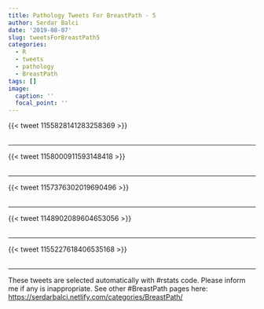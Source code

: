 ```yaml
---
title: Pathology Tweets For BreastPath - 5
author: Serdar Balci
date: '2019-08-07'
slug: tweetsForBreastPath5
categories:
  - R
  - tweets
  - pathology
  - BreastPath
tags: []
image:
  caption: ''
  focal_point: ''
---
```



{{< tweet 1155828141283258369 >}}
<br>
<br>
<hr>
{{< tweet 1158000911593148418 >}}
<br>
<br>
<hr>
{{< tweet 1157376302019690496 >}}
<br>
<br>
<hr>
{{< tweet 1148902089604653056 >}}
<br>
<br>
<hr>
{{< tweet 1155227618406535168 >}}
<br>
<br>
<hr>


These tweets are selected automatically with #rstats code. Please inform me if any is inappropriate.
See other #BreastPath pages here: https://serdarbalci.netlify.com/categories/BreastPath/
